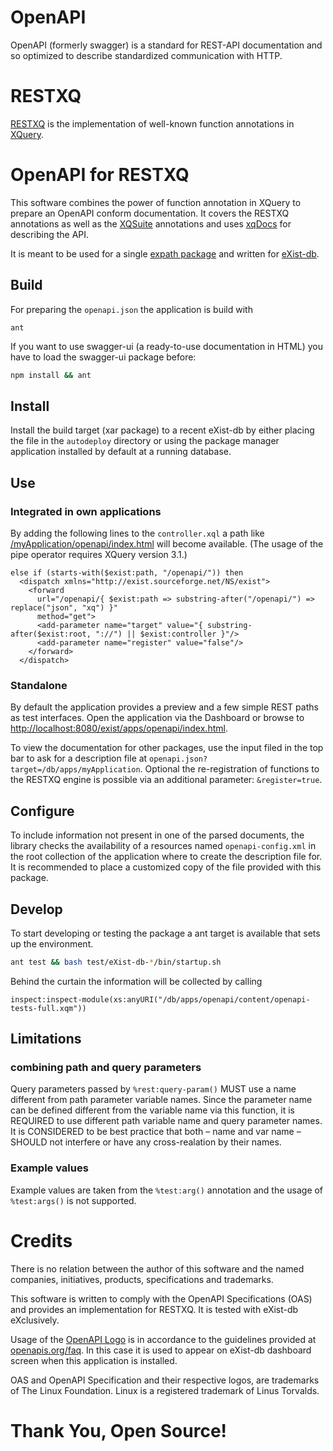 # OpenAPI
OpenAPI (formerly swagger) is a standard for REST-API documentation and so
optimized to describe standardized communication with HTTP.

# RESTXQ
[RESTXQ](http://exquery.github.io/exquery/exquery-restxq-specification/restxq-1.0-specification.html)
is the implementation of well-known function annotations in [XQuery](https://www.w3.org/TR/xquery-31/).

# OpenAPI for RESTXQ
This software combines the power of function annotation in XQuery to prepare an
OpenAPI conform documentation. It covers the RESTXQ annotations as well as the
[XQSuite](http://exist-db.org/exist/apps/doc/xqsuite.xml) annotations and uses
[xqDocs](http://xqdoc.org/xqdoc_comments_doc.html) for describing the API.

It is meant to be used for a single [expath package](http://expath.org/spec/pkg)
and written for [eXist-db](http://exist-db.org).

## Build
For preparing the `openapi.json` the application is build with
```
ant
```

If you want to use swagger-ui (a ready-to-use documentation in HTML) you have to
load the swagger-ui package before:
```bash
npm install && ant
```

## Install
Install the build target (xar package) to a recent eXist-db by either placing
the file in the `autodeploy` directory or using the package manager application
installed by default at a running database.

## Use
### Integrated in own applications
By adding the following lines to the `controller.xql` a path like
[/myApplication/openapi/index.html](http://localhost:8080/exist/apps/myApplication/openapi/index.html)
will become available. (The usage of the pipe operator requires XQuery version 3.1.)
```xq
else if (starts-with($exist:path, "/openapi/")) then
  <dispatch xmlns="http://exist.sourceforge.net/NS/exist">
    <forward
      url="/openapi/{ $exist:path => substring-after("/openapi/") => replace("json", "xq") }"
      method="get">
      <add-parameter name="target" value="{ substring-after($exist:root, "://") || $exist:controller }"/>
      <add-parameter name="register" value="false"/>
    </forward>
  </dispatch>
```

### Standalone
By default the application provides a preview and a few simple REST paths as test
interfaces. Open the application via the Dashboard or browse to [http://localhost:8080/exist/apps/openapi/index.html](http://localhost:8080/exist/apps/openapi/index.html).

To view the documentation for other packages, use the input filed in the top bar
to ask for a description file at `openapi.json?target=/db/apps/myApplication`.
Optional the re-registration of functions to the RESTXQ engine is possible via
an additional parameter: `&register=true`.

## Configure
To include information not present in one of the parsed documents, the library
checks the availability of a resources named `openapi-config.xml` in the
root collection of the application where to create the description file for.
It is recommended to place a customized copy of the file provided with this
package.

## Develop
To start developing or testing the package a ant target is available that sets
up the environment.
```bash
ant test && bash test/eXist-db-*/bin/startup.sh
```

Behind the curtain the information will be collected by calling
```xq
inspect:inspect-module(xs:anyURI("/db/apps/openapi/content/openapi-tests-full.xqm"))
```

## Limitations
### combining path and query parameters
Query parameters passed by `%rest:query-param()` MUST use a name different from
path parameter variable names. Since the parameter name can be defined different
from the variable name via this function, it is REQUIRED to use different path
variable name and query parameter names. It is CONSIDERED to be best practice
that both – name and var name – SHOULD not interfere or have any cross-realation
by their names.

### Example values
Example values are taken from the `%test:arg()` annotation and the usage of
`%test:args()` is not supported.

# Credits
There is no relation between the author of this software and the named companies,
initiatives, products, specifications and trademarks.

This software is written to comply with the OpenAPI Specifications (OAS) and
provides an implementation for RESTXQ. It is tested with eXist-db eXclusively.

Usage of the [OpenAPI Logo](icon.png) is in accordance to the guidelines
provided at [openapis.org/faq](https://www.openapis.org/faq). In this case it is
used to appear on eXist-db dashboard screen when this application is installed.

OAS and OpenAPI Specification and their respective logos, are trademarks of The
Linux Foundation. Linux is a registered trademark of Linus Torvalds.

# Thank You, Open Source!
